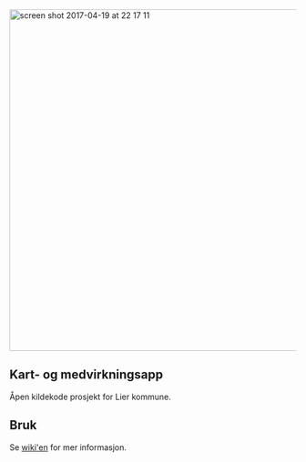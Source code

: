 <img width="601" alt="screen shot 2017-04-19 at 22 17 11" src="https://cloud.githubusercontent.com/assets/2197944/25200268/fe11199e-254d-11e7-8835-a57e8ca7b7ca.png">

## Kart- og medvirkningsapp

Åpen kildekode prosjekt for Lier kommune.

## Bruk
Se [wiki'en](https://github.com/mapic/kart-og-medvirkning/wiki) for mer informasjon.
